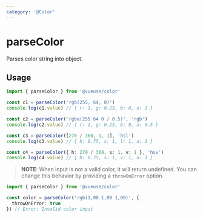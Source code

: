 ```yaml
---
category: '@Color'
---
```


# parseColor

Parses color string into object.

## Usage

```ts
import { parseColor } from '@vueuse/color'

const c1 = parseColor('rgb(255, 64, 0)')
console.log(c1.value) // { r: 1, g: 0.25, b: 0, a: 1 }

const c2 = parseColor('rgba(255 64 0 / 0.5)', 'rgb')
console.log(c2.value) // { r: 1, g: 0.25, b: 0, a: 0.5 }

const c3 = parseColor([270 / 360, 1, 1], 'hsl')
console.log(c3.value) // { h: 0.75, s: 1, l: 1, a: 1 }

const c4 = parseColor({ h: 270 / 360, s: 1, v: 1 }, 'hsv')
console.log(c4.value) // { h: 0.75, s: 1, v: 1, a: 1 }
```

> **NOTE**: When input is not a valid color, it will return undefined. You can change this behavior by providing a `throwOnError` option.

```ts
import { parseColor } from '@vueuse/color'

const color = parseColor('rgb(1,00 1,00 1,00)', {
  throwOnError: true
}) // Error: Invalid color input
```
